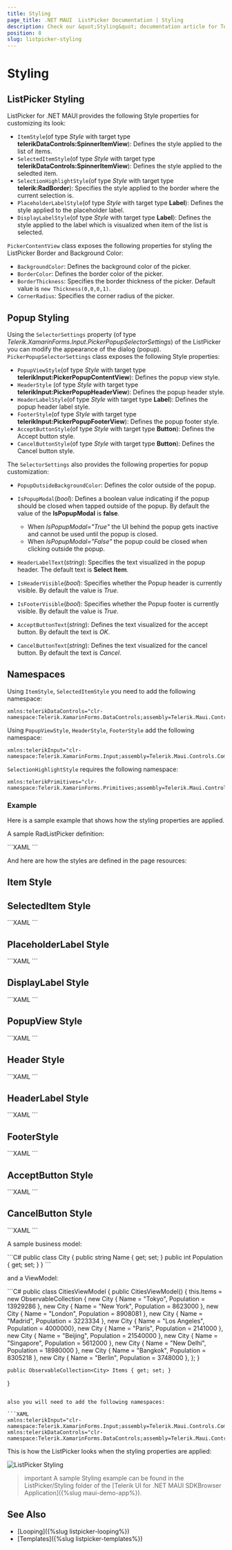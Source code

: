 ```yaml
---
title: Styling
page_title: .NET MAUI  ListPicker Documentation | Styling
description: Check our &quot;Styling&quot; documentation article for Telerik ListPicker for .NET MAUI.
position: 8
slug: listpicker-styling
---
```


# Styling

## ListPicker Styling

ListPicker for .NET MAUI provides the following Style properties for customizing its look:

* `ItemStyle`(of type *Style* with target type **telerikDataControls:SpinnerItemView**): Defines the style applied to the list of items.
* `SelectedItemStyle`(of type *Style* with target type **telerikDataControls:SpinnerItemView**): Defines the style applied to the seledted item.
* `SelectionHighlightStyle`(of type *Style* with target type **telerik:RadBorder**): Specifies the style applied to the border where the current selection is.  
* `PlaceholderLabelStyle`(of type *Style* with target type **Label**): Defines the style applied to the placeholder label.
* `DisplayLabelStyle`(of type *Style* with target type **Label**): Defines the style applied to the label which is visualized when item of the list is selected.

`PickerContentView` class exposes the following properties for styling the ListPicker Border and Background Color:

* `BackgroundColor`: Defines the background color of the picker.
* `BorderColor`: Defines the border color of the picker.
* `BorderThickness`: Specifies the border thickness of the picker. Default value is `new Thickness(0,0,0,1)`.
* `CornerRadius`: Specifies the corner radius of the picker.

## Popup Styling

Using the `SelectorSettings` property (of type *Telerik.XamarinForms.Input.PickerPopupSelectorSettings*) of the ListPicker you can modify the appearance of the dialog (popup). `PickerPopupSelectorSettings` class exposes the following Style properties:

* `PopupViewStyle`(of type *Style* with target type **telerikInput:PickerPopupContentView**): Defines the popup view style.
* `HeaderStyle` (of type *Style* with target type **telerikInput:PickerPopupHeaderView**): Defines the popup header style.
* `HeaderLabelStyle`(of type *Style* with target type **Label**): Defines the popup header label style.
* `FooterStyle`(of type *Style* with target type **telerikInput:PickerPopupFooterView**): Defines the popup footer style.
* `AcceptButtonStyle`(of type *Style* with target type **Button**): Defines the Accept button style.
* `CancelButtonStyle`(of type *Style* with target type **Button**): Defines the Cancel button style.

The `SelectorSettings` also provides the following properties for popup customization:

* `PopupOutsideBackgroundColor`: Defines the color outside of the popup.
* `IsPopupModal`(*bool*): Defines a boolean value indicating if the popup should be closed when tapped outside of the popup. By default the value of the **IsPopupModal** is **false**.
	* When *IsPopupModal="True"*  the UI behind the popup gets inactive and cannot be used until the popup is closed. 
	* When *IsPopupModal="False"* the popup could be closed when clicking outside the popup. 
	
* `HeaderLabelText`(*string*): Specifies the text visualized in the popup header. The default text is **Select Item**.
* `IsHeaderVisible`(*bool*): Specifies whether the Popup header is currently visible. By default the value is *True*.
* `IsFooterVisible`(*bool*): Specifies whether the Popup footer is currently visible. By default the value is *True*.
* `AcceptButtonText`(*string*): Defines the text visualized for the accept button. By default the text is *OK*.
* `CancelButtonText`(*string*): Defines the text visualized for the cancel button. By default the text is *Cancel*. 

## Namespaces

Using `ItemStyle`, `SelectedItemStyle` you need to add the following namespace:

```XAML
xmlns:telerikDataControls="clr-namespace:Telerik.XamarinForms.DataControls;assembly=Telerik.Maui.Controls.Compatibility"
``` 

Using `PopupViewStyle`, `HeaderStyle`, `FooterStyle` add the following namespace:

```XAML
xmlns:telerikInput="clr-namespace:Telerik.XamarinForms.Input;assembly=Telerik.Maui.Controls.Compatibility"
```

`SelectionHighlightStyle` requires the following namespace:

```XAML
xmlns:telerikPrimitives="clr-namespace:Telerik.XamarinForms.Primitives;assembly=Telerik.Maui.Controls.Compatibility"
```

### Example

Here is a sample example that shows how the styling properties are applied.

A sample RadListPicker definition:

<snippet id='listpicker-features-styling' />
```XAML
<telerikInput:RadListPicker Placeholder="Pick a City Name!"
							ItemsSource="{Binding Items}" 
							DisplayMemberPath="Name"
							IsLooping="True"
							DisplayStringFormat="You have picked: {0}"
							DisplayLabelStyle="{StaticResource displayLabelStyle}"
							ItemStyle="{StaticResource ItemStyle}"
							SelectedItemStyle="{StaticResource SelectedItemStyle}"
							PlaceholderLabelStyle="{StaticResource placeholderLabelStyle}">
	<telerikInput:RadListPicker.BindingContext>
		<local:CitiesViewModel/>
	</telerikInput:RadListPicker.BindingContext>
	<telerikInput:RadListPicker.SelectorSettings>
		<telerikInput:PickerPopupSelectorSettings PopupOutsideBackgroundColor="#4A4949F"
												  PopupViewStyle="{StaticResource popupViewStyle}"
												  HeaderStyle="{StaticResource headerStyle}"
												  HeaderLabelText="Select city"
												  HeaderLabelStyle="{StaticResource headerLabelStyle}"
												  FooterStyle="{StaticResource footerStyle}"
												  AcceptButtonStyle="{StaticResource acceptButtonStyle}"
												  CancelButtonStyle="{StaticResource cancelButtonStyle}"/>
	</telerikInput:RadListPicker.SelectorSettings>
</telerikInput:RadListPicker>
```

And here are how the styles are defined in the page resources:

## Item Style

<snippet id='listpicker-features-itemstyle' />

## SelectedItem Style

<snippet id='listpicker-features-selecteditemstyle' />
```XAML
<Style TargetType="telerikDataControls:SpinnerItemView" x:Key="SelectedItemStyle">
	<Setter Property="BackgroundColor" Value="#F0F0F0"/>
	<Setter Property="CornerRadius" Value="0"/>
	<Setter Property="BorderThickness" Value="0"/>
	<Setter Property="TextColor" Value="#4A4949" />
	<Setter Property="FontSize" Value="16"/>
</Style>
```

## PlaceholderLabel Style

<snippet id='listpicker-style-placeholder-label-style' />
```XAML
<Style TargetType="Label" x:Key="placeholderLabelStyle">
	<Setter Property="TextColor" Value="#4A4949"/>
	<Setter Property="VerticalTextAlignment" Value="Center"/>
	<Setter Property="HorizontalTextAlignment" Value="Center"/>
	<Setter Property="HeightRequest" Value="50"/>
</Style>
```

## DisplayLabel Style

<snippet id='listpicker-style-display-label-style' />
```XAML
<Style TargetType="Label" x:Key="displayLabelStyle">
	<Setter Property="TextColor" Value="Black"/>
	<Setter Property="VerticalTextAlignment" Value="Center"/>
	<Setter Property="HorizontalTextAlignment" Value="Center"/>
	<Setter Property="HeightRequest" Value="50"/>
</Style>
```

## PopupView Style

<snippet id='listpicker-style-popupview-style' />
```XAML
<Style TargetType="telerikInput:PickerPopupContentView" x:Key="popupViewStyle">
	<Setter Property="BackgroundColor" Value="White"/>
	<Setter Property="WidthRequest" Value="270"/>
</Style>
```

## Header Style

<snippet id='listpicker-style-header-style' />
```XAML
<Style TargetType="telerikInput:PickerPopupHeaderView" x:Key="headerStyle">
	<Setter Property="BackgroundColor" Value="#1188FF"/>
	<Setter Property="HeightRequest" Value="64"/>
	<Setter Property="Margin" Value="0"/>
	<Setter Property="Padding" Value="0"/>
	<Setter Property="HorizontalOptions" Value="FillAndExpand"/>
	<Setter Property="VerticalOptions" Value="FillAndExpand"/>
</Style>
```

## HeaderLabel Style

<snippet id='listpicker-style-header-label-style' />
```XAML
<Style TargetType="Label" x:Key="headerLabelStyle">
	<Setter Property="TextColor" Value="White"/>
	<Setter Property="HorizontalOptions" Value="Center"/>
	<Setter Property="VerticalOptions" Value="Center"/>
	<Setter Property="FontSize" Value="18"/>
	<Setter Property="FontAttributes" Value="Bold"/>
</Style>
```

## FooterStyle

<snippet id='listpicker-style-footer-style' />
```XAML
<Style TargetType="telerikInput:PickerPopupFooterView" x:Key="footerStyle">
	<Setter Property="BackgroundColor" Value="Transparent"/>
	<Setter Property="HeightRequest" Value="60"/>
</Style>
```

## AcceptButton Style

<snippet id='listpicker-style-accept-button-style' />
```XAML
<Style TargetType="Button" x:Key="acceptButtonStyle">
	<Setter Property="BackgroundColor" Value="Transparent"/>
	<Setter Property="Text" Value="OK"/>
	<Setter Property="TextColor" Value="#1188FF"/>
</Style>
```

## CancelButton Style

<snippet id='listpicker-style-cancel-button-style' />
```XAML
<Style TargetType="Button" x:Key="cancelButtonStyle">
	<Setter Property="BackgroundColor" Value="Transparent"/>
	<Setter Property="Text" Value="CANCEL"/>
	<Setter Property="TextColor" Value="#1188FF"/>
</Style>
```

A sample business model:

<snippet id='listpicker-features-businessmodel' />
```C#
public class City
{
	public string Name { get; set; }
	public int Population { get; set; }
}
```
	
and a ViewModel:

<snippet id='listpicker-features-viewmodel' />
```C#
public class CitiesViewModel
{
	public CitiesViewModel()
	{
		this.Items = new ObservableCollection<City>
		{
			new City { Name = "Tokyo", Population = 13929286 },
			new City { Name = "New York", Population = 8623000 },
			new City { Name = "London", Population = 8908081 },
			new City { Name = "Madrid", Population = 3223334 },
			new City { Name = "Los Angeles", Population = 4000000},
			new City { Name = "Paris", Population = 2141000 },
			new City { Name = "Beijing", Population = 21540000 },
			new City { Name = "Singapore", Population = 5612000 },
			new City { Name = "New Delhi", Population = 18980000 },
			new City { Name = "Bangkok", Population = 8305218 },
			new City { Name = "Berlin", Population = 3748000 },
		};
	}

	public ObservableCollection<City> Items { get; set; }
}
```

also you will need to add the following namespaces:

```XAML
xmlns:telerikInput="clr-namespace:Telerik.XamarinForms.Input;assembly=Telerik.Maui.Controls.Compatibility"
xmlns:telerikDataControls="clr-namespace:Telerik.XamarinForms.DataControls;assembly=Telerik.Maui.Controls.Compatibility"
```

This is how the ListPicker looks when the styling properties are applied:

![ListPicker Styling](images/listpicker_styling.png)

>important A sample Styling example can be found in the ListPicker/Styling folder of the [Telerik UI for .NET MAUI SDKBrowser Application]({%slug maui-demo-app%}).

## See Also

- [Looping]({%slug listpicker-looping%})
- [Templates]({%slug listpicker-templates%})
